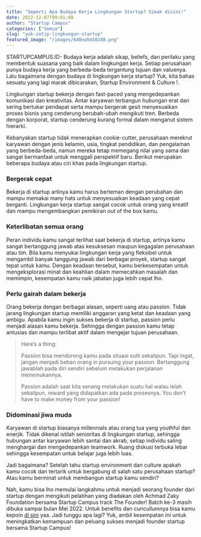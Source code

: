 ```yaml
---
title: "Seperti Apa Budaya Kerja Lingkungan Startup? Simak disini!"
date: 2022-12-07T09:01:09
author: "Startup Campus"
categories: ["Semua"]
slug: "yuk-intip-lingkungan-startup"
featured_image: "/images/640ea5d10248.png"
---
```


STARTUPCAMPUS.ID- Budaya kerja adalah sikap, beliefs, dan perilaku yang membentuk suasana yang baik dalam lingkungan kerja. Setiap perusahaan punya budaya kerja yang berbeda-beda tergantung tujuan dan valuenya. Lalu bagaimana dengan budaya di lingkungan kerja startup? Yuk, kita bahas sesuatu yang lagi marak dibicarakan, Startup Environment & Culture !.

Lingkungan startup bekerja dengan fast-paced yang mengedepankan komunikasi dan kreativitas. Antar karyawan terbangun hubungan erat dan sering bertukar pendapat serta mampu bergerak gesit menyesuaikan proses bisnis yang cenderung berubah-ubah mengikuti tren. Berbeda dengan korporat, startup cenderung kurang formal dalam menganut sistem hierarki. 

Kebanyakan startup tidak menerapkan cookie-cutter, perusahaan merekrut karyawan dengan jenis kelamin, usia, tingkat pendidikan, dan pengalaman yang berbeda-beda, namun mereka tetap memegang nilai yang sama dan sangat bermanfaat untuk menggali perspektif baru. Berikut merupakan beberapa budaya atau ciri khas pada lingkungan startup.

### Bergerak cepat

Bekerja di startup artinya kamu harus berteman dengan perubahan dan mampu memakai many hats untuk menyesuaikan keadaan yang cepat berganti. Lingkungan kerja startup sangat cocok untuk orang yang kreatif dan mampu mengembangkan pemikiran out of the box kamu.

### Keterlibatan semua orang

Peran individu kamu sangat terlihat saat bekerja di startup, artinya kamu sangat bertanggung jawab atas kesuksesan maupun kegagalan perusahaan atau tim. Bila kamu menyukai lingkungan kerja yang fleksibel untuk mengambil banyak tanggung jawab dari berbagai proyek, startup sangat tepat untuk kamu. Dengan keadaan tersebut, kamu berkesempatan untuk mengeksplorasi minat dan keahlian dalam memecahkan masalah dan memimpin, kesempatan kamu naik jabatan juga lebih cepat lho.

### Perlu gairah dalam bekerja

Orang bekerja dengan berbagai alasan, seperti uang atau passion. Tidak jarang lingkungan startup memiliki anggaran yang ketat dan keadaan yang ambigu. Apabila kamu ingin sukses bekerja di startup, passion perlu menjadi alasan kamu bekerja. Sehingga dengan passion kamu tetap antusias dan mampu terlibat aktif dalam mengejar tujuan perusahaan.

> Here’s a thing:
> 
> 
> 
> Passion bisa mendorong kamu pada situasi sulit sekalipun. Tapi ingat, jangan menjadi beban orang in pursuing your passion. Bertanggung jawablah pada diri sendiri sebelum melakukan perjalanan menemukannya. 
> 
> 
> 
> Passion adalah saat kita senang melakukan suatu hal walau lelah sekalipun, reward yang didapatkan ada pada prosesnya. You don’t have to make money from your passion!

### Didominasi jiwa muda

Karyawan di startup biasanya millennials atau orang tua yang youthful dan enerjik. Tidak dikenal istilah senioritas di lingkungan startup, sehingga hubungan antar karyawan lebih santai dan akrab, setiap individu saling menghargai dan mengedepankan teamwork. Ruang diskusi terbuka lebar sehingga kesempatan untuk belajar juga lebih luas.

Jadi bagaimana? Setelah tahu startup environment dan culture apakah kamu cocok dan tertarik untuk bergabung di salah satu perusahaan startup? Atau kamu berminat untuk membangun startup kamu sendiri? 

Nah, kamu bisa lho memulai langkahmu untuk menjadi seorang founder dari startup dengan mengikuti pelatihan yang diadakan oleh Achmad Zaky Foundation bersama Startup Campus track The Founder! Batch ke-3 masih dibuka sampai bulan Mei 2022. Untuk benefits dan curicullumnya bisa kamu kepoin [di sini](https://startupcampus.id/track/the-founder) yaa. Jadi tunggu apa lagi? Yuk, ambil kesempatan ini untuk meningkatkan kemampuan dan peluang sukses menjadi founder startup bersama Startup Campus!